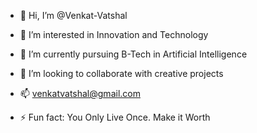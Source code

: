 - 👋 Hi, I’m @Venkat-Vatshal
- 👀 I’m interested in Innovation and Technology
- 🌱 I’m currently pursuing B-Tech in Artificial Intelligence
- 💞️ I’m looking to collaborate with creative projects
- 📫 venkatvatshal@gmail.com
  
- ⚡ Fun fact: You Only Live Once. Make it Worth

<!---
Venkat-Vatshal/Venkat-Vatshal is a ✨ special ✨ repository because its `README.md` (this file) appears on your GitHub profile.
You can click the Preview link to take a look at your changes.
--->
